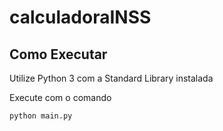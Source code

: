 # calculadoraINSS

## Como Executar

Utilize Python 3 com a Standard Library instalada

Execute com o comando

```
python main.py
```

